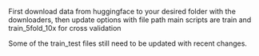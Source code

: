 First download data from huggingface to your desired folder with the downloaders, then update options with file path
main scripts are train and train_5fold_10x for cross validation

Some of the train_test files still need to be updated with recent changes.
